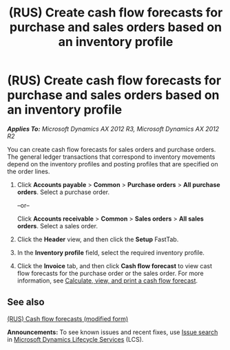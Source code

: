 ﻿---
title: (RUS) Create cash flow forecasts for purchase and sales orders based on an inventory profile
TOCTitle: (RUS) Create cash flow forecasts for purchase and sales orders based on an inventory profile
ms:assetid: 147a0f7f-fec6-4251-81a2-f1fab7c25a3f
ms:mtpsurl: https://technet.microsoft.com/en-us/library/JJ711412(v=AX.60)
ms:contentKeyID: 49387231
ms.date: 04/18/2014
mtps_version: v=AX.60
---

# (RUS) Create cash flow forecasts for purchase and sales orders based on an inventory profile 


_**Applies To:** Microsoft Dynamics AX 2012 R3, Microsoft Dynamics AX 2012 R2_

You can create cash flow forecasts for sales orders and purchase orders. The general ledger transactions that correspond to inventory movements depend on the inventory profiles and posting profiles that are specified on the order lines.

1.  Click **Accounts payable** \> **Common** \> **Purchase orders** \> **All purchase orders**. Select a purchase order.
    
    –or–
    
    Click **Accounts receivable** \> **Common** \> **Sales orders** \> **All sales orders**. Select a sales order.

2.  Click the **Header** view, and then click the **Setup** FastTab.

3.  In the **Inventory profile** field, select the required inventory profile.

4.  Click the **Invoice** tab, and then click **Cash flow forecast** to view cast flow forecasts for the purchase order or the sales order. For more information, see [Calculate, view, and print a cash flow forecast](calculate-view-and-print-a-cash-flow-forecast.md).

## See also

[(RUS) Cash flow forecasts (modified form)](https://technet.microsoft.com/en-us/library/jj733264\(v=ax.60\))

  
**Announcements:** To see known issues and recent fixes, use [Issue search](http://go.microsoft.com/fwlink/?linkid=389258) in [Microsoft Dynamics Lifecycle Services](http://go.microsoft.com/fwlink/?linkid=306505) (LCS).

